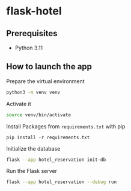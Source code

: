 # flask-hotel
## Prerequisites
- Python 3.11

## How to launch the app
Prepare the virtual environment

```bash
python3 -m venv venv
```

Activate it

```bash
source venv/bin/activate
```

Install Packages from `requirements.txt` with pip

```
pip install -r requirements.txt
```

Initialize the database

```bash
flask --app hotel_reservation init-db
```

Run the Flask server

```bash
flask --app hotel_reservation --debug run
```
